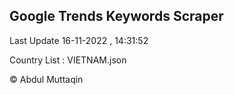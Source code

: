 

## Google Trends Keywords Scraper 
 
Last Update 16-11-2022 , 14:31:52

Country List :
VIETNAM.json



© Abdul Muttaqin 
